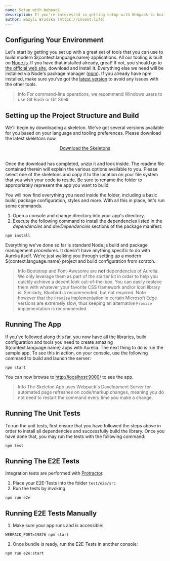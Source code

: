 ```yaml
---
name: Setup with Webpack
description: If you're interested in getting setup with Webpack to build projects, this article will take you through setting up both your machine and a production quality starter project.
author: Bazyli Brzóska (https://invent.life)
---
```

## Configuring Your Environment

Let's start by getting you set up with a great set of tools that you can use to build modern ${context.language.name} applications. All our tooling is built on [Node.js](http://nodejs.org/). If you have that installed already, great! If not, you should go to [the official web site](http://nodejs.org/), download and install it. Everything else we need will be installed via Node's package manager ([npm](https://docs.npmjs.com/getting-started/what-is-npm)). If you already have npm installed, make sure you've got the [latest version](https://github.com/npm/npm/wiki/Troubleshooting#try-the-latest-stable-version-of-node) to avoid any issues with the other tools.

> Info
> For command-line operations, we recommend Windows users to use Git Bash or Git Shell.

## Setting up the Project Structure and Build

We'll begin by downloading a skeleton. We've got several versions available for you based on your language and tooling preferences. Please download the latest skeletons now.

<div style="text-align: center; margin-bottom: 32px">
  <a class="au-button" href="https://github.com/aurelia/skeleton-navigation/releases/latest" target="_blank">Download the Skeletons</a>
</div>

Once the download has completed, unzip it and look inside. The readme file contained therein will explain the various options available to you. Please select one of the skeletons and copy it to the location on your file system that you wish your code to reside. Be sure to rename the folder to appropriately represent the app you want to build.

You will now find everything you need inside the folder, including a basic build, package configuration, styles and more. With all this in place, let's run some commands.

1. Open a console and change directory into your app's directory.
2. Execute the following command to install the dependencies listed in the _dependencies_ and _devDependencies_ sections of the package manifest:

```Shell
npm install
```

Everything we've done so far is standard Node.js build and package management procedures. It doesn't have anything specific to do with Aurelia itself. We're just walking you through setting up a modern ${context.language.name} project and build configuration from scratch.

> Info
> Bootstrap and Font-Awesome are **not** dependencies of Aurelia. We only leverage them as part of the starter kit in order to help you quickly achieve a decent look out-of-the-box. You can easily replace them with whatever your favorite CSS framework and/or icon library is. Similarly, Bluebird is recommended, but not required. Note however that the `Promise` implementation in certain Microsoft Edge versions are extremely slow, thus keeping an alternative `Promise` implementation is recommended.

## Running The App

If you've followed along this far, you now have all the libraries, build configuration and tools you need to create amazing ${context.language.name} apps with Aurelia. The next thing to do is run the sample app. To see this in action, on your console, use the following command to build and launch the server:

```Shell
npm start
```

You can now browse to [http://localhost:9000/](http://localhost:9000/) to see the app.

> Info
> The Skeleton App uses Webpack's Development Server for automated page refreshes on code/markup changes, meaning you do not need to restart the command every time you make a change.

## Running The Unit Tests

To run the unit tests, first ensure that you have followed the steps above in order to install all dependencies and successfully build the library. Once you have done that, you may run the tests with the following command:

```Shell
npm test
```

## Running The E2E Tests

Integration tests are performed with [Protractor](http://angular.github.io/protractor/#/).

1. Place your E2E-Tests into the folder ```test/e2e/src```
2. Run the tests by invoking
```Shell
npm run e2e
```

## Running E2E Tests Manually

1. Make sure your app runs and is accessible:
```Shell
WEBPACK_PORT=19876 npm start
```
2. Once bundle is ready, run the E2E-Tests in another console:
```Shell
npm run e2e:start
```
